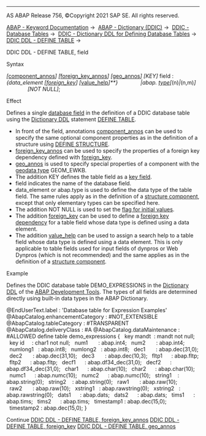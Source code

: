   

* * *

AS ABAP Release 756, ©Copyright 2021 SAP SE. All rights reserved.

[ABAP - Keyword Documentation](javascript:call_link\('abenabap.htm'\)) →  [ABAP - Dictionary (DDIC)](javascript:call_link\('abenabap_dictionary.htm'\)) →  [DDIC - Database Tables](javascript:call_link\('abenddic_database_tables.htm'\)) →  [DDIC - Dictionary DDL for Defining Database Tables](javascript:call_link\('abenddic_define_table.htm'\)) →  [DDIC DDL - DEFINE TABLE](javascript:call_link\('abenddicddl_define_table.htm'\)) → 

DDIC DDL - DEFINE TABLE, field

Syntax

*\[*[component\_annos](javascript:call_link\('abenddicddl_define_struct_cmpprps.htm'\))*\]*
*\[*[foreign\_key\_annos](javascript:call_link\('abenddicddl_define_table_fkprps.htm'\))*\]*
*\[*[geo\_annos](javascript:call_link\('abenddicddl_define_table_srprps.htm'\))*\]*
*\[*KEY*\]* field : *{*data\_element *\[*[foreign\_key](javascript:call_link\('abenddicddl_define_table_forkey.htm'\))*\]*
*\[*[value\_help](javascript:call_link\('abenddicddl_define_struct_valuhelp.htm'\))*\]**}*
              *|*abap. [type](javascript:call_link\('abenddic_builtin_types.htm'\))*\[*(n)*|*(n,m)*\]*
              *\[*NOT NULL*\]*;

Effect

Defines a single [database field](javascript:call_link\('abenddic_database_tables_techstruc.htm'\)) in the definition of a DDIC database table using the [Dictionary DDL](javascript:call_link\('abendictionary_ddl_glosry.htm'\) "Glossary Entry") statement [DEFINE TABLE](javascript:call_link\('abenddicddl_define_table.htm'\)).

-   In front of the field, annotations [component\_annos](javascript:call_link\('abenddicddl_define_struct_cmpprps.htm'\)) can be used to specify the same optional component properties as in the definition of a structure using [DEFINE STRUCTURE](javascript:call_link\('abenddicddl_define_structure.htm'\)).
-   [foreign\_key\_annos](javascript:call_link\('abenddicddl_define_table_fkprps.htm'\)) can be used to specify the properties of a foreign key dependency defined with [foreign\_key](javascript:call_link\('abenddicddl_define_table_forkey.htm'\)).
-   [geo\_annos](javascript:call_link\('abenddicddl_define_table_srprps.htm'\)) is used to specify special properties of a component with the [geodata type](javascript:call_link\('abengeo_data_type_glosry.htm'\) "Glossary Entry") GEOM\_EWKB.
-   The addition KEY defines the table field as a [key field](javascript:call_link\('abenddic_database_tables_key.htm'\)).
-   field indicates the name of the database field.
-   data\_element or abap.type is used to define the data type of the table field. The same rules apply as in the definition of a [structure component](javascript:call_link\('abenddicddl_define_struct_comps.htm'\)), except that only elementary types can be specified here.
-   The addition NOT NULL is used to set the [flag for initial values](javascript:call_link\('abenddic_database_tables_init.htm'\)).
-   The addition [foreign\_key](javascript:call_link\('abenddicddl_define_table_forkey.htm'\)) can be used to define a [foreign key dependency](javascript:call_link\('abenddic_database_tables_forkeyrel.htm'\)) for a table field whose data type is defined using a data element.
-   The addition [value\_help](javascript:call_link\('abenddicddl_define_struct_valuhelp.htm'\)) can be used to assign a search help to a table field whose data type is defined using a data element. This is only applicable to table fields used for input fields of dynpros or Web Dynpros (which is not recommended) and the same applies as in the definition of a [structure component](javascript:call_link\('abenddicddl_define_struct_comps.htm'\)).

Example

Defines the DDIC database table DEMO\_EXPRESSIONS in the [Dictionary DDL](javascript:call_link\('abendictionary_ddl_glosry.htm'\) "Glossary Entry") of the [ABAP Development Tools](javascript:call_link\('abenadt_glosry.htm'\) "Glossary Entry"). The types of all fields are determined directly using built-in data types in the ABAP Dictionary.

@EndUserText.label : 'Database table for Expression Examples'
@AbapCatalog.enhancementCategory : #NOT\_EXTENSIBLE
@AbapCatalog.tableCategory : #TRANSPARENT
@AbapCatalog.deliveryClass : #A
@AbapCatalog.dataMaintenance : #ALLOWED
define table demo\_expressions {
  key mandt  : mandt not null;
  key id     : char1 not null;
  num1       : abap.int4;
  num2       : abap.int4;
  numlong1   : abap.int8;
  numlong2   : abap.int8;
  dec1       : abap.dec(31,0);
  dec2       : abap.dec(31,10);
  dec3       : abap.dec(10,3);
  fltp1      : abap.fltp;
  fltp2      : abap.fltp;
  decf1      : abap.df34\_dec(31,0);
  decf2      : abap.df34\_dec(31,0);
  char1      : abap.char(10);
  char2      : abap.char(10);
  numc1      : abap.numc(10);
  numc2      : abap.numc(10);
  string1    : abap.string(0);
  string2    : abap.string(0);
  raw1       : abap.raw(10);
  raw2       : abap.raw(10);
  xstring1   : abap.rawstring(0);
  xstring2   : abap.rawstring(0);
  dats1      : abap.dats;
  dats2      : abap.dats;
  tims1      : abap.tims;
  tims2      : abap.tims;
  timestamp1 : abap.dec(15,0);
  timestamp2 : abap.dec(15,0); }

Continue
[DDIC DDL - DEFINE TABLE, foreign\_key\_annos](javascript:call_link\('abenddicddl_define_table_fkprps.htm'\))
[DDIC DDL - DEFINE TABLE, foreign\_key](javascript:call_link\('abenddicddl_define_table_forkey.htm'\))
[DDIC DDL - DEFINE TABLE, geo\_annos](javascript:call_link\('abenddicddl_define_table_srprps.htm'\))
